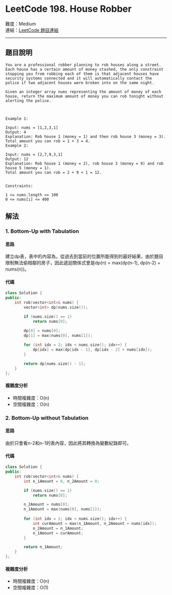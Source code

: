 # LeetCode 198. House Robber

難度：Medium  
連結：[LeetCode 題目連結](https://leetcode.com/problems/house-robber/description/)

---

## 題目說明
    
    You are a professional robber planning to rob houses along a street. Each house has a certain amount of money stashed, the only constraint stopping you from robbing each of them is that adjacent houses have security systems connected and it will automatically contact the police if two adjacent houses were broken into on the same night.

    Given an integer array nums representing the amount of money of each house, return the maximum amount of money you can rob tonight without alerting the police.

    

    Example 1:

    Input: nums = [1,2,3,1]
    Output: 4
    Explanation: Rob house 1 (money = 1) and then rob house 3 (money = 3).
    Total amount you can rob = 1 + 3 = 4.
    Example 2:

    Input: nums = [2,7,9,3,1]
    Output: 12
    Explanation: Rob house 1 (money = 2), rob house 3 (money = 9) and rob house 5 (money = 1).
    Total amount you can rob = 2 + 9 + 1 = 12.
    

    Constraints:

    1 <= nums.length <= 100
    0 <= nums[i] <= 400
    

## 解法
### 1. Bottom-Up with Tabulation
#### 思路

建立dp表，表中的內容為，從過去到當前的位置所能得到的最好結果，由於題目限制無法偷相鄰的房子，因此遞迴關係式會是dp(n) = max(dp(n-1), dp(n-2) + nums(n))。
    
#### 代碼

```c++
class Solution {
public:
    int rob(vector<int>& nums) {
        vector<int> dp(nums.size());

        if (nums.size() == 1)
            return nums[0];

        dp[0] = nums[0];
        dp[1] = max(nums[0], nums[1]);
        
        for (int idx = 2; idx < nums.size(); idx++) {
            dp[idx] = max(dp[idx - 1], dp[idx - 2] + nums[idx]);
        }

        return dp[nums.size() - 1];
    }
};
```

#### 複雜度分析

- 時間複雜度：O(n)
- 空間複雜度：O(n)

### 2. Bottom-Up without Tabulation
#### 思路

由於只會看n-2和n-1的表內容，因此將其轉換為變數紀錄即可。
    
#### 代碼

```c++
class Solution {
public:
    int rob(vector<int>& nums) {
        int n_1Amount = 0, n_2Amount = 0;

        if (nums.size() == 1)
            return nums[0];

        n_2Amount = nums[0];
        n_1Amount = max(nums[0], nums[1]);
        
        for (int idx = 2; idx < nums.size(); idx++) {
            int curAmount = max(n_1Amount, n_2Amount + nums[idx]);
            n_2Amount = n_1Amount;
            n_1Amount = curAmount;
        }

        return n_1Amount;
    }
};
```

#### 複雜度分析

- 時間複雜度：O(n)
- 空間複雜度：O(1)
